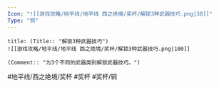 ```yaml
---
Icon: "![[游戏攻略/地平线/地平线 西之绝境/奖杯/解锁3种武器技巧.png|30]]"
Type: "铜"
---
```

```ad-common-bronze-trophy
title: (Title:: "解锁3种武器技巧")
![[游戏攻略/地平线/地平线 西之绝境/奖杯/解锁3种武器技巧.png|100]]

(Comment:: "为3个不同的武器类别解锁武器技巧。")
```

#地平线/西之绝境/奖杯 #奖杯 #奖杯/铜
